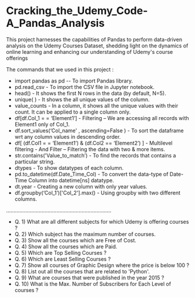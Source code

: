 # Cracking_the_Udemy_Code-A_Pandas_Analysis
This project harnesses the capabilities of Pandas to perform data-driven analysis on the Udemy Courses Dataset, shedding light on the dynamics of online learning and enhancing our understanding of Udemy's course offerings



The commands that we used in this project :

* import pandas as pd -- To import Pandas library.
* pd.read_csv - To import the CSV file in Jupyter notebook.
* head() - It shows the first N rows in the data (by default, N=5).
* unique( ) - It shows the all unique values of the column.
* value_counts - In a column, it shows all the unique values with their count. It can be applied to a single column only.
* df[df.Col_1 = = ‘Element1’] - Filtering – We are accessing all records with Element1 only of Col_1.
* df.sort_values(‘Col_name' ,  ascending=False ) - To sort the dataframe wrt any column values in descending order.
* df[ (df.Col1 = = ‘Element1’) & (df.Col2 == ‘Element2’) ] - Multilevel filtering - And Filter – Filtering the data with two & more items.
* str.contains('Value_to_match’) - To find the records that contains a particular string.
* dtypes - To show datatypes of each column.
* pd.to_datetime(df.Date_Time_Col) - To convert the data-type of Date-Time Column into datetime[ns] datatype.
* dt.year - Creating a new column with only year values.
* df.groupby(‘Col_1’)['Col_2'].max() - Using groupby with two different columns.

.......................................................................

* Q. 1) What are all different subjects for which Udemy is offering courses ?
* Q. 2) Which subject has the maximum number of courses.
* Q. 3) Show all the courses which are Free of Cost.
* Q. 4) Show all the courses which are Paid.
* Q. 5) Which are Top Selling Courses ?
* Q. 6) Which are Least Selling Courses ?
* Q. 7) Show all courses of Graphic Design where the price is below 100 ?
* Q. 8) List out all the courses that are related to 'Python'.
* Q. 9) What are courses that were published in the year 2015 ?
* Q. 10) What is the Max. Number of Subscribers for Each Level of courses ?

